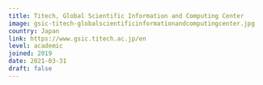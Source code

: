 ```yaml
---
title: Titech, Global Scientific Information and Computing Center
image: gsic-titech-globalscientificinformationandcomputingcenter.jpg
country: Japan
link: https://www.gsic.titech.ac.jp/en
level: academic
joined: 2019
date: 2021-03-31
draft: false
---
```

